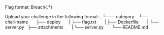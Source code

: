 Flag format: Breach{.*}

Upload your challenge in the following format:
.
└─── category
    └── chall-name
        ├── deploy
        |   ├── flag.txt
        |   ├── Dockerfile
        |   └── server.py
        ├── attachments
        |   └── server.py
        └── README.md
